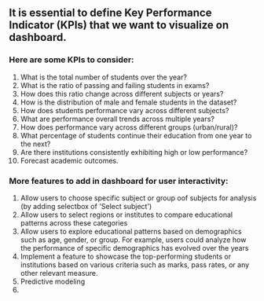 ## It is essential to define Key Performance Indicator (KPIs) that we want to visualize on dashboard.

### Here are some KPIs to consider:

1. What is the total number of students over the year?
2. What is the ratio of passing and failing students in exams?
3. How does this ratio change across different subjects or years?
4. How is the distribution of male and female students in the dataset?
5. How does students performance vary across different subjects?
6. What are performance overall trends across multiple years?
7. How does performance vary across different groups (urban/rural)?
8. What percentage of students continue their education from one year to the next?
9. Are there institutions consistently exhibiting high or low performance?
10. Forecast academic outcomes.

### More features to add in dashboard for user interactivity:

1. Allow users to choose specific subject or group oof subjects for analysis (by adding selectbox of 'Select subject')
2. Allow users to select regions or institutes to compare educational patterns across these categories
3. Allow users to explore educational patterns based on demographics such as age, gender, or group. For example, users could analyze how the performance of specific demographics has evolved over the years
4. Implement a feature to showcase the top-performing students or institutions based on various criteria such as marks, pass rates, or any other relevant measure.
5. Predictive modeling 
6. 
